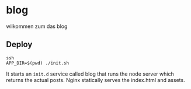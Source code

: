 # blog

wilkommen zum das blog

## Deploy

```
ssh
APP_DIR=$(pwd) ./init.sh
```

It starts an `init.d` service called blog that runs the node server which
returns the actual posts. Nginx statically serves the index.html and assets.
